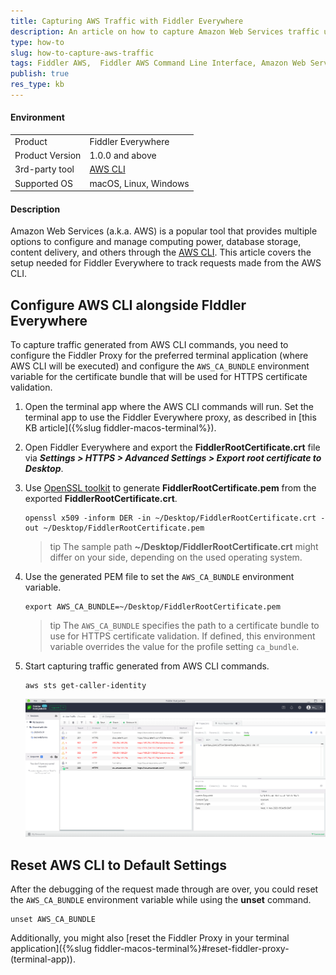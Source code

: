 ```yaml
---
title: Capturing AWS Traffic with Fiddler Everywhere
description: An article on how to capture Amazon Web Services traffic using Fiddler Everywhere
type: how-to
slug: how-to-capture-aws-traffic
tags: Fiddler AWS,  Fiddler AWS Command Line Interface, Amazon Web Services traffic, Fiddler Everywhere Amazon Web Services, AWS CA Bundle, Fiddler Amazon certificate, AWS CLI Fiddler
publish: true
res_type: kb
---
```


#### Environment

|   |   |
|---|---|
| Product  | Fiddler Everywhere  |
| Product Version | 1.0.0 and above  |
| 3rd-party tool | [AWS CLI](https://aws.amazon.com/cli/) |
| Supported OS | macOS, Linux, Windows |


#### Description

Amazon Web Services (a.k.a. AWS) is a popular tool that provides multiple options to configure and manage computing power, database storage, content delivery, and others through the [AWS CLI](https://aws.amazon.com/cli/). This article covers the setup needed for Fiddler Everywhere to track requests made from the AWS CLI.

## Configure AWS CLI alongside FIddler Everywhere

To capture traffic generated from AWS CLI commands, you need to configure the Fiddler Proxy for the preferred terminal application (where AWS CLI will be executed) and configure the `AWS_CA_BUNDLE` environment variable for the certificate bundle that will be used for HTTPS certificate validation.

1. Open the terminal app where the AWS CLI commands will run. Set the terminal app to use the Fiddler Everywhere proxy, as described in [this KB article]({%slug fiddler-macos-terminal%}).

2. Open Fiddler Everywhere and export the **FiddlerRootCertificate.crt** file via **_Settings > HTTPS > Advanced Settings > Export root certificate to Desktop_**.

3. Use [OpenSSL toolkit](https://www.openssl.org/) to generate **FiddlerRootCertificate.pem** from the exported **FiddlerRootCertificate.crt**.
    ```Shell
    openssl x509 -inform DER -in ~/Desktop/FiddlerRootCertificate.crt -out ~/Desktop/FiddlerRootCertificate.pem
    ```

    >tip The sample path **~/Desktop/FiddlerRootCertificate.crt** might differ on your side, depending on the used operating system.

4. Use the generated PEM file to set the `AWS_CA_BUNDLE` environment variable.
    ```Shell
    export AWS_CA_BUNDLE=~/Desktop/FiddlerRootCertificate.pem
    ```

    >tip The `AWS_CA_BUNDLE` specifies the path to a certificate bundle to use for HTTPS certificate validation. If defined, this environment variable overrides the value for the profile setting `ca_bundle`.

5. Start capturing traffic generated from AWS CLI commands.
    ```Shell
    aws sts get-caller-identity
    ```

    ![Traffic captured from AWS CLI](../images/kb/aws/aws-traffic.png)


## Reset AWS CLI to Default Settings

After the debugging of the request made through are over, you could reset the `AWS_CA_BUNDLE` environment variable while using the **unset** command.

```Shell
unset AWS_CA_BUNDLE
```

Additionally, you might also [reset the Fiddler Proxy in your terminal application]({%slug fiddler-macos-terminal%}#reset-fiddler-proxy-(terminal-app)).
